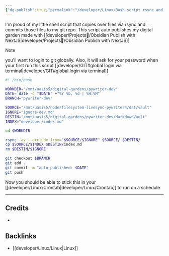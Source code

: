 ```yaml
---
{"dg-publish":true,"permalink":"/developer/Linux/Bash script rsync and git push/","noteIcon":""}
---
```


I'm proud of my little shell script that copies over files via rsync and commits those files to my git repo. This script auto publishes my digital garden made with [[developer/Projects📐/Obsidian Publish with NextJS\|developer/Projects📐/Obsidian Publish with NextJS]]

>[!note] 
>you'll want to login to git globally. Also, it will ask for your password when your first run this script [[developer/GIT#global login via terminal\|developer/GIT#global login via terminal]]

```bash
#! /bin/bash

WORKDIR="/mnt/uasis5/digital-gardens/pywriter-dev"
DATE=`date -d "$DATE" +"%Y %b, %d | %H:%M"`
BRANCH="pywriter-dev"

SOURCE="/mnt/uasis5/node/filesystem-livesync-pywriter4/dat/vault"
IGNORE="ignore-dev.md"
DESTIN="/mnt/uasis5/digital-gardens/pywriter-dev/MarkdownVault"
INDEX="developer/index.md"

cd $WORKDIR

rsync -av --exclude-from="$SOURCE/$IGNORE" $SOURCE/ $DESTIN/
cp $SOURCE/$INDEX $DESTIN/index.md
rm $DESTIN/$IGNORE

git checkout $BRANCH
git add .
git commit -m "auto published: $DATE"
git push
```

Now you should be able to stick this in your [[developer/Linux/Crontab\|developer/Linux/Crontab]] to run on a schedule 

---
## Credits 
- 

## Backlinks
- [[developer/Linux/Linux\|Linux]]
